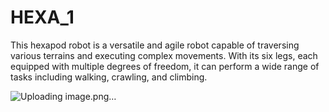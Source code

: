 # HEXA_1

This hexapod robot is a versatile and agile robot capable of traversing various terrains and executing complex movements. With its six legs, each equipped with multiple degrees of freedom, it can perform a wide range of tasks including walking, crawling, and climbing.

![Uploading image.png…]()
